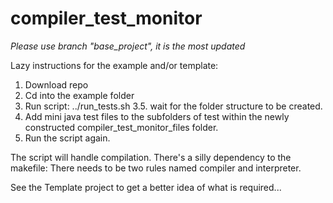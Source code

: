 # compiler_test_monitor

*Please use branch "base_project", it is the most updated*


Lazy instructions for the example and/or template:
1. Download repo
2. Cd into the example folder
3. Run script: ../run_tests.sh
3.5. wait for the folder structure to be created.
4. Add mini java test files to the subfolders of test within the newly constructed compiler_test_monitor_files folder.
5. Run the script again.


The script will handle compilation.
There's a silly dependency to the makefile:
There needs to be two rules named compiler and interpreter.

See the Template project to get a better idea of what is required...
